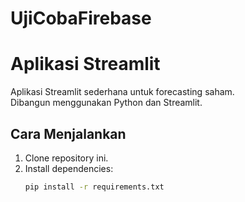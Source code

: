 # UjiCobaFirebase
# Aplikasi Streamlit

Aplikasi Streamlit sederhana untuk forecasting saham.  
Dibangun menggunakan Python dan Streamlit.

## Cara Menjalankan
1. Clone repository ini.
2. Install dependencies:
   ```bash
   pip install -r requirements.txt
